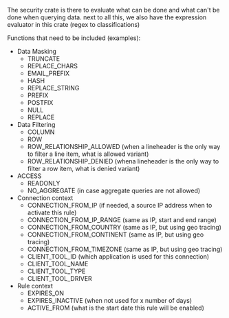 The security crate is there to evaluate what can be done and what can't be done
when querying data. next to all this, we also have the expression evaluator
in this crate (regex to classifications)

Functions that need to be included (examples):
- Data Masking
    - TRUNCATE
    - REPLACE_CHARS
    - EMAIL_PREFIX
    - HASH
    - REPLACE_STRING
    - PREFIX
    - POSTFIX
    - NULL
    - REPLACE
- Data Filtering
    - COLUMN
    - ROW
    - ROW_RELATIONSHIP_ALLOWED (when a lineheader is the only way to filter a line item, what is allowed variant)
    - ROW_RELATIONSHIP_DENIED (whena  lineheader is the only way to filter a row item, what is denied variant)
- ACCESS
    - READONLY
    - NO_AGGREGATE (in case aggregate queries are not allowed)
- Connection context
    - CONNECTION_FROM_IP (if needed, a source IP address when to activate this rule)
    - CONNECTION_FROM_IP_RANGE (same as IP, start and end range)
    - CONNECTION_FROM_COUNTRY (same as IP, but using geo tracing)
    - CONNECTION_FROM_CONTINENT (same as IP, but using geo tracing)
    - CONNECTION_FROM_TIMEZONE (same as IP, but using geo tracing)
    - CLIENT_TOOL_ID (which application is used for this connection)
    - CLIENT_TOOL_NAME
    - CLIENT_TOOL_TYPE
    - CLIENT_TOOL_DRIVER
- Rule context
    - EXPIRES_ON
    - EXPIRES_INACTIVE (when not used for x number of days)
    - ACTIVE_FROM (what is the start date this rule will be enabled)